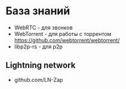 # База знаний

- WebRTC - для звонков
- WebTorrent - для работы с торрентом https://github.com/webtorrent/webtorrent/
- libp2p-rs - для p2p

## Lightning network

- github.com/LN-Zap